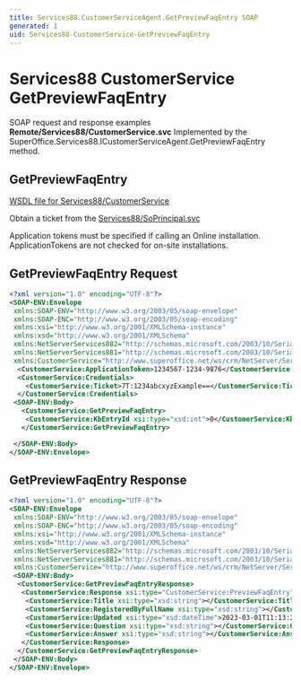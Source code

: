 ```yaml
---
title: Services88.CustomerServiceAgent.GetPreviewFaqEntry SOAP
generated: 1
uid: Services88-CustomerService-GetPreviewFaqEntry
---
```


# Services88 CustomerService GetPreviewFaqEntry

SOAP request and response examples **Remote/Services88/CustomerService.svc**
Implemented by the <see cref="M:SuperOffice.Services88.ICustomerServiceAgent.GetPreviewFaqEntry">SuperOffice.Services88.ICustomerServiceAgent.GetPreviewFaqEntry</see> method.

## GetPreviewFaqEntry





[WSDL file for Services88/CustomerService](../Services88-CustomerService.md)

Obtain a ticket from the [Services88/SoPrincipal.svc](../SoPrincipal/index.md)

Application tokens must be specified if calling an Online installation. ApplicationTokens are not checked for on-site installations.

## GetPreviewFaqEntry Request

```xml
<?xml version="1.0" encoding="UTF-8"?>
<SOAP-ENV:Envelope
 xmlns:SOAP-ENV="http://www.w3.org/2003/05/soap-envelope"
 xmlns:SOAP-ENC="http://www.w3.org/2003/05/soap-encoding"
 xmlns:xsi="http://www.w3.org/2001/XMLSchema-instance"
 xmlns:xsd="http://www.w3.org/2001/XMLSchema"
 xmlns:NetServerServices882="http://schemas.microsoft.com/2003/10/Serialization/Arrays"
 xmlns:NetServerServices881="http://schemas.microsoft.com/2003/10/Serialization/"
 xmlns:CustomerService="http://www.superoffice.net/ws/crm/NetServer/Services88">
  <CustomerService:ApplicationToken>1234567-1234-9876</CustomerService:ApplicationToken>
  <CustomerService:Credentials>
    <CustomerService:Ticket>7T:1234abcxyzExample==</CustomerService:Ticket>
  </CustomerService:Credentials>
 <SOAP-ENV:Body>
   <CustomerService:GetPreviewFaqEntry>
    <CustomerService:KbEntryId xsi:type="xsd:int">0</CustomerService:KbEntryId>
   </CustomerService:GetPreviewFaqEntry>

 </SOAP-ENV:Body>
</SOAP-ENV:Envelope>

```


## GetPreviewFaqEntry Response

```xml
<?xml version="1.0" encoding="UTF-8"?>
<SOAP-ENV:Envelope
 xmlns:SOAP-ENV="http://www.w3.org/2003/05/soap-envelope"
 xmlns:SOAP-ENC="http://www.w3.org/2003/05/soap-encoding"
 xmlns:xsi="http://www.w3.org/2001/XMLSchema-instance"
 xmlns:xsd="http://www.w3.org/2001/XMLSchema"
 xmlns:NetServerServices882="http://schemas.microsoft.com/2003/10/Serialization/Arrays"
 xmlns:NetServerServices881="http://schemas.microsoft.com/2003/10/Serialization/"
 xmlns:CustomerService="http://www.superoffice.net/ws/crm/NetServer/Services88">
 <SOAP-ENV:Body>
  <CustomerService:GetPreviewFaqEntryResponse>
   <CustomerService:Response xsi:type="CustomerService:PreviewFaqEntry">
    <CustomerService:Title xsi:type="xsd:string"></CustomerService:Title>
    <CustomerService:RegisteredByFullName xsi:type="xsd:string"></CustomerService:RegisteredByFullName>
    <CustomerService:Updated xsi:type="xsd:dateTime">2023-03-01T11:13:23Z</CustomerService:Updated>
    <CustomerService:Question xsi:type="xsd:string"></CustomerService:Question>
    <CustomerService:Answer xsi:type="xsd:string"></CustomerService:Answer>
   </CustomerService:Response>
  </CustomerService:GetPreviewFaqEntryResponse>
 </SOAP-ENV:Body>
</SOAP-ENV:Envelope>

```

